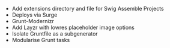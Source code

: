 - Add extensions directory and file for Swig Assemble Projects
- Deploys via Surge
- Grunt-Modernizr
- Add Layzr with lowres placeholder image options
- Isolate Gruntfile as a subgenerator
- Modularise Grunt tasks